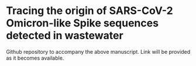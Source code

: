# Tracing the origin of SARS-CoV-2 Omicron-like Spike sequences detected in wastewater 

Github repository to accompany the above manuscript. Link will be provided as it becomes available.
